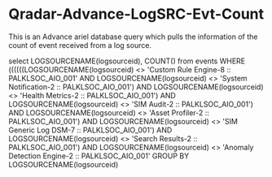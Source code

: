 # Qradar-Advance-LogSRC-Evt-Count
This is an Advance ariel database query which pulls the information of the count of event received from a log source. 


select LOGSOURCENAME(logsourceid), COUNT() from events WHERE ((((((LOGSOURCENAME(logsourceid) <> 'Custom Rule Engine-8 :: PALKLSOC_AIO_001' AND LOGSOURCENAME(logsourceid) <> 'System Notification-2 :: PALKLSOC_AIO_001') AND LOGSOURCENAME(logsourceid) <> 'Health Metrics-2 :: PALKLSOC_AIO_001') AND LOGSOURCENAME(logsourceid) <> 'SIM Audit-2 :: PALKLSOC_AIO_001') AND LOGSOURCENAME(logsourceid) <> 'Asset Profiler-2 :: PALKLSOC_AIO_001') AND LOGSOURCENAME(logsourceid) <> 'SIM Generic Log DSM-7 :: PALKLSOC_AIO_001') AND LOGSOURCENAME(logsourceid) <> 'Search Results-2 :: PALKLSOC_AIO_001') AND LOGSOURCENAME(logsourceid) <> 'Anomaly Detection Engine-2 :: PALKLSOC_AIO_001' GROUP BY LOGSOURCENAME(logsourceid)
